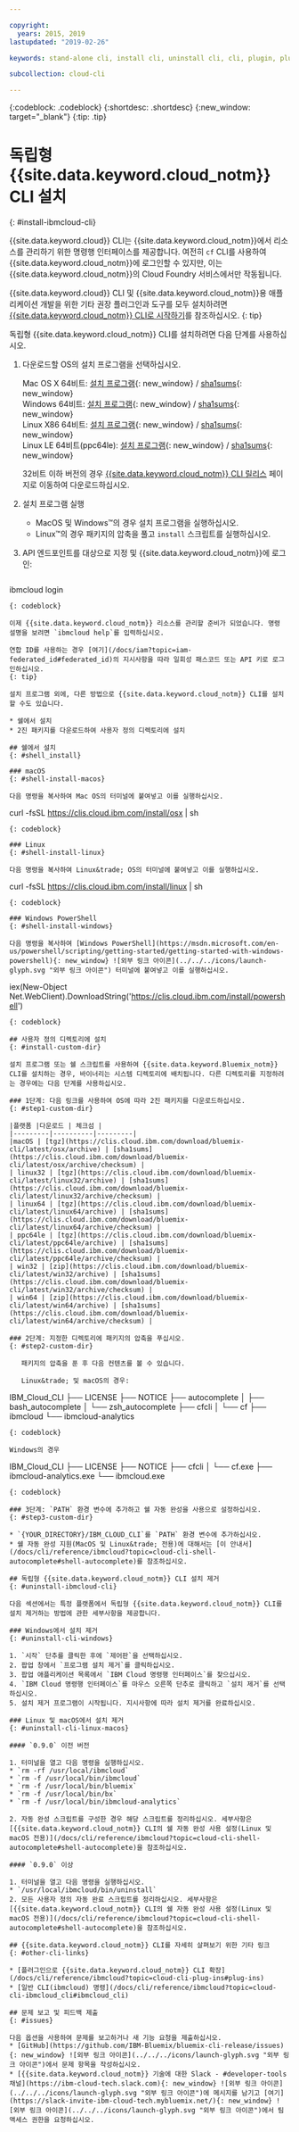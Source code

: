 ```yaml
---

copyright:
  years: 2015, 2019
lastupdated: "2019-02-26"

keywords: stand-alone cli, install cli, uninstall cli, cli, plugin, plug-in, command line, command-line, windows powershell, linux, macos, installer

subcollection: cloud-cli

---
```


{:codeblock: .codeblock}
{:shortdesc: .shortdesc}
{:new_window: target="_blank"}
{:tip: .tip}

# 독립형 {{site.data.keyword.cloud_notm}} CLI 설치
{: #install-ibmcloud-cli}

{{site.data.keyword.cloud}} CLI는 {{site.data.keyword.cloud_notm}}에서 리소스를 관리하기 위한 명령행 인터페이스를 제공합니다. 여전히 `cf` CLI를 사용하여 {{site.data.keyword.cloud_notm}}에 로그인할 수 있지만, 이는 {{site.data.keyword.cloud_notm}}의 Cloud Foundry 서비스에서만 작동됩니다. 

{{site.data.keyword.cloud}} CLI 및 {{site.data.keyword.cloud_notm}}용 애플리케이션 개발을 위한 기타 권장 플러그인과 도구를 모두 설치하려면 [{{site.data.keyword.cloud_notm}} CLI로 시작하기](/docs/cli?topic=cloud-cli-ibmcloud-cli#ibmcloud-cli)를 참조하십시오.
{: tip}

독립형 {{site.data.keyword.cloud_notm}} CLI를 설치하려면 다음 단계를 사용하십시오.

1. 다운로드할 OS의 설치 프로그램을 선택하십시오.

   Mac OS X 64비트: [설치 프로그램](https://clis.cloud.ibm.com/download/bluemix-cli/latest/osx){: new_window} / [sha1sums](https://clis.cloud.ibm.com/download/bluemix-cli/latest/osx/checksum){: new_window} <br>
Windows 64비트: [설치 프로그램](https://clis.cloud.ibm.com/download/bluemix-cli/latest/win64){: new_window} / [sha1sums](https://clis.cloud.ibm.com/download/bluemix-cli/latest/win64/checksum){: new_window} <br>
Linux X86 64비트: [설치 프로그램](https://clis.cloud.ibm.com/download/bluemix-cli/latest/linux64){: new_window} / [sha1sums](https://clis.cloud.ibm.com/download/bluemix-cli/latest/linux64/checksum){: new_window} <br>
Linux LE 64비트(ppc64le): [설치 프로그램](https://clis.cloud.ibm.com/download/bluemix-cli/latest/ppc64le){: new_window} / [sha1sums](https://clis.cloud.ibm.com/download/bluemix-cli/latest/ppc64le/checksum){: new_window} <br>

   32비트 이하 버전의 경우 [{{site.data.keyword.cloud_notm}} CLI 릴리스](/docs/cli/reference/ibmcloud?topic=cloud-cli-cli-releases#cli-releases) 페이지로 이동하여 다운로드하십시오.

2. 설치 프로그램 실행
   * MacOS 및 Windows&trade;의 경우 설치 프로그램을 실행하십시오.
   * Linux&trade;의 경우 패키지의 압축을 풀고 `install` 스크립트를 실행하십시오.

3. API 엔드포인트를 대상으로 지정 및 {{site.data.keyword.cloud_notm}}에 로그인:
   ```
ibmcloud login
   ```
   {: codeblock}
   
이제 {{site.data.keyword.cloud_notm}} 리소스를 관리할 준비가 되었습니다. 명령 설명을 보려면 `ibmcloud help`를 입력하십시오.

연합 ID를 사용하는 경우 [여기](/docs/iam?topic=iam-federated_id#federated_id)의 지시사항을 따라 일회성 패스코드 또는 API 키로 로그인하십시오.  
{: tip}

설치 프로그램 외에, 다른 방법으로 {{site.data.keyword.cloud_notm}} CLI를 설치할 수도 있습니다.

* 쉘에서 설치
* 2진 패키지를 다운로드하여 사용자 정의 디렉토리에 설치

## 쉘에서 설치
{: #shell_install}

### macOS
{: #shell-install-macos}

다음 명령을 복사하여 Mac OS의 터미널에 붙여넣고 이를 실행하십시오.
```
curl -fsSL https://clis.cloud.ibm.com/install/osx | sh
```
{: codeblock}

### Linux
{: #shell-install-linux}

다음 명령을 복사하여 Linux&trade; OS의 터미널에 붙여넣고 이를 실행하십시오.
```
curl -fsSL https://clis.cloud.ibm.com/install/linux | sh
```
{: codeblock}

### Windows PowerShell
{: #shell-install-windows}

다음 명령을 복사하여 [Windows PowerShell](https://msdn.microsoft.com/en-us/powershell/scripting/getting-started/getting-started-with-windows-powershell){: new_window} ![외부 링크 아이콘](../../../icons/launch-glyph.svg "외부 링크 아이콘") 터미널에 붙여넣고 이를 실행하십시오.
```
iex(New-Object Net.WebClient).DownloadString('https://clis.cloud.ibm.com/install/powershell')
```
{: codeblock}

## 사용자 정의 디렉토리에 설치
{: #install-custom-dir}

설치 프로그램 또는 쉘 스크립트를 사용하여 {{site.data.keyword.Bluemix_notm}} CLI를 설치하는 경우, 바이너리는 시스템 디렉토리에 배치됩니다. 다른 디렉토리를 지정하려는 경우에는 다음 단계를 사용하십시오.

### 1단계: 다음 링크를 사용하여 OS에 따라 2진 패키지를 다운로드하십시오.
{: #step1-custom-dir}

|플랫폼 |다운로드 | 체크섬 |
|---------|----------|---------|
|macOS | [tgz](https://clis.cloud.ibm.com/download/bluemix-cli/latest/osx/archive) | [sha1sums](https://clis.cloud.ibm.com/download/bluemix-cli/latest/osx/archive/checksum) |
| linux32 | [tgz](https://clis.cloud.ibm.com/download/bluemix-cli/latest/linux32/archive) | [sha1sums](https://clis.cloud.ibm.com/download/bluemix-cli/latest/linux32/archive/checksum) |
| linux64 | [tgz](https://clis.cloud.ibm.com/download/bluemix-cli/latest/linux64/archive) | [sha1sums](https://clis.cloud.ibm.com/download/bluemix-cli/latest/linux64/archive/checksum) |
| ppc64le | [tgz](https://clis.cloud.ibm.com/download/bluemix-cli/latest/ppc64le/archive) | [sha1sums](https://clis.cloud.ibm.com/download/bluemix-cli/latest/ppc64le/archive/checksum) |
| win32 | [zip](https://clis.cloud.ibm.com/download/bluemix-cli/latest/win32/archive) | [sha1sums](https://clis.cloud.ibm.com/download/bluemix-cli/latest/win32/archive/checksum) |
| win64 | [zip](https://clis.cloud.ibm.com/download/bluemix-cli/latest/win64/archive) | [sha1sums](https://clis.cloud.ibm.com/download/bluemix-cli/latest/win64/archive/checksum) |

### 2단계: 지정한 디렉토리에 패키지의 압축을 푸십시오.
{: #step2-custom-dir}

   패키지의 압축을 푼 후 다음 컨텐츠를 볼 수 있습니다.

   Linux&trade; 및 macOS의 경우:

   ```
   IBM_Cloud_CLI
   ├── LICENSE
   ├── NOTICE
   ├── autocomplete
   │   ├── bash_autocomplete
   │   └── zsh_autocomplete
   ├── cfcli
   │   └── cf
   ├── ibmcloud
   └── ibmcloud-analytics
   ```
   {: codeblock}

   Windows의 경우

   ```
   IBM_Cloud_CLI
   ├── LICENSE
   ├── NOTICE
   ├── cfcli
   │   └── cf.exe
   ├── ibmcloud-analytics.exe
   └── ibmcloud.exe
   ```
   {: codeblock}

### 3단계: `PATH` 환경 변수에 추가하고 쉘 자동 완성을 사용으로 설정하십시오.
{: #step3-custom-dir}

   * `{YOUR_DIRECTORY}/IBM_CLOUD_CLI`를 `PATH` 환경 변수에 추가하십시오.
   * 쉘 자동 완성 지원(MacOS 및 Linux&trade; 전용)에 대해서는 [이 안내서](/docs/cli/reference/ibmcloud?topic=cloud-cli-shell-autocomplete#shell-autocomplete)를 참조하십시오. 

## 독립형 {{site.data.keyword.cloud_notm}} CLI 설치 제거
{: #uninstall-ibmcloud-cli}

다음 섹션에서는 특정 플랫폼에서 독립형 {{site.data.keyword.cloud_notm}} CLI를 설치 제거하는 방법에 관한 세부사항을 제공합니다.

### Windows에서 설치 제거
{: #uninstall-cli-windows}

1. `시작` 단추를 클릭한 후에 `제어판`을 선택하십시오.
2. 팝업 창에서 `프로그램 설치 제거`를 클릭하십시오.
3. 팝업 애플리케이션 목록에서 `IBM Cloud 명령행 인터페이스`를 찾으십시오.
4. `IBM Cloud 명령행 인터페이스`를 마우스 오른쪽 단추로 클릭하고 `설치 제거`를 선택하십시오.
5. 설치 제거 프로그램이 시작됩니다. 지시사항에 따라 설치 제거를 완료하십시오.

### Linux 및 macOS에서 설치 제거
{: #uninstall-cli-linux-macos}

#### `0.9.0` 이전 버전

1. 터미널을 열고 다음 명령을 실행하십시오.
  * `rm -rf /usr/local/ibmcloud`
  * `rm -f /usr/local/bin/ibmcloud`
  * `rm -f /usr/local/bin/bluemix`
  * `rm -f /usr/local/bin/bx`
  * `rm -f /usr/local/bin/ibmcloud-analytics`

2. 자동 완성 스크립트를 구성한 경우 해당 스크립트를 정리하십시오. 세부사항은 [{{site.data.keyword.cloud_notm}} CLI의 쉘 자동 완성 사용 설정(Linux 및 macOS 전용)](/docs/cli/reference/ibmcloud?topic=cloud-cli-shell-autocomplete#shell-autocomplete)을 참조하십시오.

#### `0.9.0` 이상

1. 터미널을 열고 다음 명령을 실행하십시오.
  * `/usr/local/ibmcloud/bin/uninstall`
2. 모든 사용자 정의 자동 완료 스크립트를 정리하십시오. 세부사항은 [{{site.data.keyword.cloud_notm}} CLI의 쉘 자동 완성 사용 설정(Linux 및 macOS 전용)](/docs/cli/reference/ibmcloud?topic=cloud-cli-shell-autocomplete#shell-autocomplete)을 참조하십시오.

## {{site.data.keyword.cloud_notm}} CLI를 자세히 살펴보기 위한 기타 링크
{: #other-cli-links}

* [플러그인으로 {{site.data.keyword.cloud_notm}} CLI 확장](/docs/cli/reference/ibmcloud?topic=cloud-cli-plug-ins#plug-ins)
* [일반 CLI(ibmcloud) 명령](/docs/cli/reference/ibmcloud?topic=cloud-cli-ibmcloud_cli#ibmcloud_cli)

## 문제 보고 및 피드백 제출
{: #issues}

다음 옵션을 사용하여 문제를 보고하거나 새 기능 요청을 제출하십시오.
* [GitHub](https://github.com/IBM-Bluemix/bluemix-cli-release/issues){: new_window} ![외부 링크 아이콘](../../../icons/launch-glyph.svg "외부 링크 아이콘")에서 문제 항목을 작성하십시오.
* [{{site.data.keyword.cloud_notm}} 기술에 대한 Slack - #developer-tools 채널](https://ibm-cloud-tech.slack.com){: new_window} ![외부 링크 아이콘](../../../icons/launch-glyph.svg "외부 링크 아이콘")에 메시지를 남기고 [여기](https://slack-invite-ibm-cloud-tech.mybluemix.net/){: new_window} ![외부 링크 아이콘](../../../icons/launch-glyph.svg "외부 링크 아이콘")에서 팀 액세스 권한을 요청하십시오.
